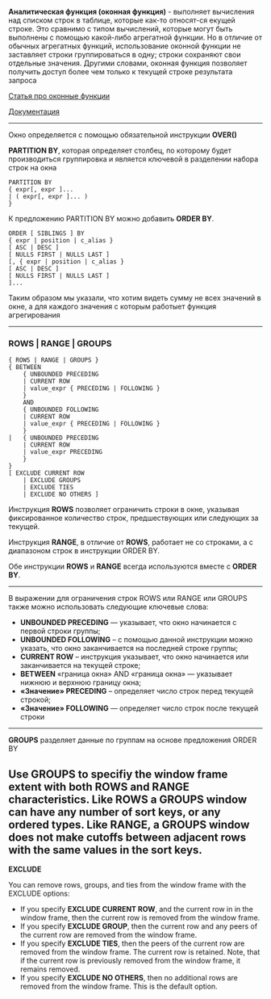 **Аналитическая функция (оконная функция)** -  выполняет вычисления над списком строк в таблице, которые как-то относят-ся екущей строке. 
Это сравнимо с типом вычислений, которые могут быть выполнены с помощью какой-либо агрегатной функции. 
Но в отличие от обычных агрегатных функций, использование оконной функции не заставляет строки группироваться в одну; 
строки сохраняют свои отдельные значения. Другими словами, оконная функция позволяет получить доступ более чем только к текущей строке результата запроса

[Статья про оконные функции](https://thisisdata.ru/blog/uchimsya-primenyat-okonnyye-funktsii/)

[Документация](https://docs.oracle.com/en/database/oracle/oracle-database/21/sqlrf/Analytic-Functions.html#:~:text=Index-,Analytic%20Functions,-Analytic%20functions%20compute)

------------------------------------------------------------

Окно определяется с помощью обязательной инструкции **OVER()**

**PARTITION BY**, которая определяет столбец, по которому будет производиться группировка и является ключевой в разделении набора строк на окна

    PARTITION BY
    { expr[, expr ]...
    | ( expr[, expr ]... )
    }

К предложению PARTITION BY можно добавить **ORDER BY**.

    ORDER [ SIBLINGS ] BY
    { expr | position | c_alias }
    [ ASC | DESC ]
    [ NULLS FIRST | NULLS LAST ]
    [, { expr | position | c_alias }
    [ ASC | DESC ]
    [ NULLS FIRST | NULLS LAST ]
    ]...

Таким образом мы указали, что хотим видеть сумму не всех значений в окне, а для каждого значения с которым работыет функция агрегирования

------------------------------------------------------------

### ROWS | RANGE | GROUPS

    { ROWS | RANGE | GROUPS }
    { BETWEEN
        { UNBOUNDED PRECEDING
        | CURRENT ROW
        | value_expr { PRECEDING | FOLLOWING }
        }
        AND
        { UNBOUNDED FOLLOWING
        | CURRENT ROW
        | value_expr { PRECEDING | FOLLOWING }
        }
    |   { UNBOUNDED PRECEDING
        | CURRENT ROW
        | value_expr PRECEDING
        }
    }
    [ EXCLUDE CURRENT ROW
        | EXCLUDE GROUPS
        | EXCLUDE TIES
        | EXCLUDE NO OTHERS ]


Инструкция **ROWS** позволяет ограничить строки в окне, указывая фиксированное количество строк, предшествующих или следующих за текущей.

Инструкция **RANGE**, в отличие от **ROWS**, работает не со строками, а с диапазоном строк в инструкции ORDER BY.


Обе инструкции **ROWS** и **RANGE** всегда используются вместе с **ORDER BY**.

------------------------------------------------------------

В выражении для ограничения строк ROWS или RANGE или GROUPS также можно использовать следующие ключевые слова:

* **UNBOUNDED PRECEDING** — указывает, что окно начинается с первой строки группы;
* **UNBOUNDED FOLLOWING** – с помощью данной инструкции можно указать, что окно заканчивается на последней строке группы;
* **CURRENT ROW** – инструкция указывает, что окно начинается или заканчивается на текущей строке;
* **BETWEEN** «граница окна» AND «граница окна» — указывает нижнюю и верхнюю границу окна;
* **«Значение» PRECEDING** – определяет число строк перед текущей строкой;
* **«Значение» FOLLOWING** — определяет число строк после текущей строки

------------------------------------------------------------

**GROUPS** разделяет данные по группам на основе предложения ORDER BY

Use GROUPS to specifiy the window frame extent with both ROWS and RANGE characteristics. Like ROWS a GROUPS window can have any number of sort keys, or any ordered types. Like RANGE, 
a GROUPS window does not make cutoffs between adjacent rows with the same values in the sort keys.
------------------------------------------------------------

**EXCLUDE**

You can remove rows, groups, and ties from the window frame with the EXCLUDE options:

* If you specify **EXCLUDE CURRENT ROW**, and the current row in in the window frame, then the current row is removed from the window frame.
* If you specify **EXCLUDE GROUP**, then the current row and any peers of the current row are removed from the window frame.
* If you specify **EXCLUDE TIES**, then the peers of the current row are removed from the window frame. The current row is retained. Note, that if the current row is previously removed from the window frame, it remains removed.
* If you specify **EXCLUDE NO OTHERS**, then no additional rows are removed from the window frame. This is the default option.


